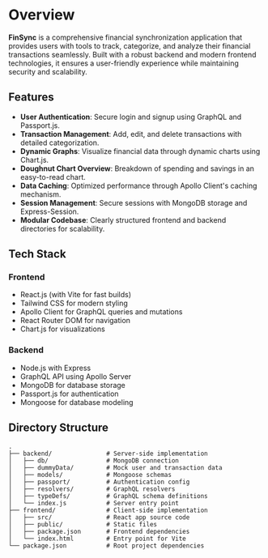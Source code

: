 # Overview

**FinSync** is a comprehensive financial synchronization application that provides users with tools to track, categorize, and analyze their financial transactions seamlessly. Built with a robust backend and modern frontend technologies, it ensures a user-friendly experience while maintaining security and scalability.

## Features

- **User Authentication**: Secure login and signup using GraphQL and Passport.js.
- **Transaction Management**: Add, edit, and delete transactions with detailed categorization.
- **Dynamic Graphs**: Visualize financial data through dynamic charts using Chart.js.
- **Doughnut Chart Overview**: Breakdown of spending and savings in an easy-to-read chart.
- **Data Caching**: Optimized performance through Apollo Client's caching mechanism.
- **Session Management**: Secure sessions with MongoDB storage and Express-Session.
- **Modular Codebase**: Clearly structured frontend and backend directories for scalability.

## Tech Stack

### Frontend
- React.js (with Vite for fast builds)
- Tailwind CSS for modern styling
- Apollo Client for GraphQL queries and mutations
- React Router DOM for navigation
- Chart.js for visualizations

### Backend
- Node.js with Express
- GraphQL API using Apollo Server
- MongoDB for database storage
- Passport.js for authentication
- Mongoose for database modeling

## Directory Structure

```
.
├── backend/               # Server-side implementation
│   ├── db/                # MongoDB connection
│   ├── dummyData/         # Mock user and transaction data
│   ├── models/            # Mongoose schemas
│   ├── passport/          # Authentication config
│   ├── resolvers/         # GraphQL resolvers
│   ├── typeDefs/          # GraphQL schema definitions
│   └── index.js           # Server entry point
├── frontend/              # Client-side implementation
│   ├── src/               # React app source code
│   ├── public/            # Static files
│   ├── package.json       # Frontend dependencies
│   └── index.html         # Entry point for Vite
└── package.json           # Root project dependencies
```
